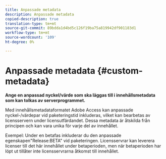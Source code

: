 ```yaml
---
title: Anpassade metadata
description: Anpassade metadata
copied-description: true
translation-type: tm+mt
source-git-commit: 89bdda1d4bd5c126f19ba75a819942df901183d1
workflow-type: tm+mt
source-wordcount: '109'
ht-degree: 0%

---
```



# Anpassade metadata {#custom-metadata}

**Ange en anpassad nyckel/värde som ska läggas till i innehållsmetadata som kan tolkas av serverprogrammet.**

Med innehållsmetadataformatet Adobe Access kan anpassade nyckel-/värdepar vid paketeringstid inkluderas, vilket kan bearbetas av licensservern under licensutfärdandet. Dessa metadata är åtskilda från principen och kan vara unika för varje del av innehållet.

Exempel: Under en betafas inkluderar du den anpassade egenskapen&quot;Release:BETA&quot; vid paketeringen. Licensservrar kan leverera licenser till det här innehållet under betaperioden, men när betaperioden har löpt ut tillåter inte licensservrarna åtkomst till innehållet.
